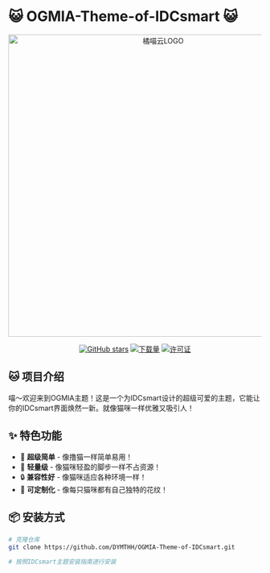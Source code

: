 # 😺 OGMIA-Theme-of-IDCsmart 😺

<p align="center">
  <img src="https://cloud.ogmiao.com/themes/web/ogmiao/img/2.webp" alt="橘喵云LOGO" width="600" />
</p>

<p align="center">
  <a href="#"><img src="https://img.shields.io/github/stars/DYMTHH/OGMIA-Theme-of-IDCsmart?style=for-the-badge&color=pink" alt="GitHub stars" /></a>
  <a href="#"><img src="https://img.shields.io/github/downloads/DYMTHH/OGMIA-Theme-of-IDCsmart/total?style=for-the-badge&color=purple" alt="下载量" /></a>
  <a href="#"><img src="https://img.shields.io/github/license/DYMTHH/OGMIA-Theme-of-IDCsmart?style=for-the-badge&color=orange" alt="许可证" /></a>
</p>

## 🐱 项目介绍

喵～欢迎来到OGMIA主题！这是一个为IDCsmart设计的超级可爱的主题，它能让你的IDCsmart界面焕然一新。就像猫咪一样优雅又吸引人！

## ✨ 特色功能

- 🌈 **超级简单** - 像撸猫一样简单易用！
- 🚀 **轻量级** - 像猫咪轻盈的脚步一样不占资源！
- 🔒 **兼容性好** - 像猫咪适应各种环境一样！
- 🎨 **可定制化** - 像每只猫咪都有自己独特的花纹！

## 📦 安装方式

```bash
# 克隆仓库
git clone https://github.com/DYMTHH/OGMIA-Theme-of-IDCsmart.git

# 按照IDCsmart主题安装指南进行安装
